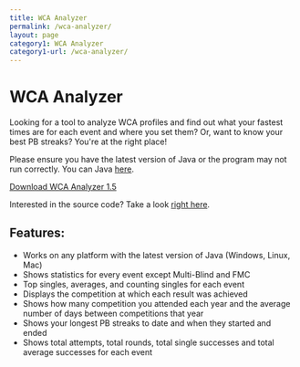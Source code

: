 ```yaml
---
title: WCA Analyzer
permalink: /wca-analyzer/
layout: page
category1: WCA Analyzer
category1-url: /wca-analyzer/
---
```


WCA Analyzer
===================

Looking for a tool to analyze WCA profiles and find out what your fastest times are for each event and where you set them? Or, want to know your best PB streaks? You're at the right place!

Please ensure you have the latest version of Java or the program may not run correctly. You can Java [here](https://java.com/en/download/).

[Download WCA Analyzer 1.5](../wca-analyzer-1.5.jar)

Interested in the source code? Take a look [right here](https://github.com/UnsolvedCypher/wca-analyzer).

## Features:

* Works on any platform with the latest version of Java (Windows, Linux, Mac)
* Shows statistics for every event except Multi-Blind and FMC
* Top singles, averages, and counting singles for each event
* Displays the competition at which each result was achieved
* Shows how many competition you attended each year and the average number of days between competitions that year
* Shows your longest PB streaks to date and when they started and ended
* Shows total attempts, total rounds, total single successes and total average successes for each event
